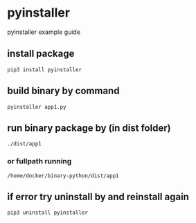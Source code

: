 # pyinstaller

pyinstaller example guide

## install package
```
pip3 install pyinstaller
```

## build binary by command
```
pyinstaller app1.py
```

## run binary package by (in dist folder)
```
./dist/app1
```
### or fullpath running
```
/home/docker/binary-python/dist/app1
```

## if error try uninstall by and reinstall again
```
pip3 uninstall pyinstaller
```
